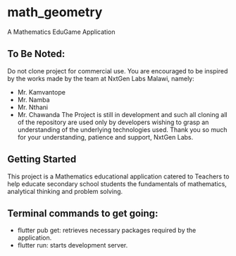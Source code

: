 # math_geometry
A Mathematics EduGame Application

## To Be Noted:
Do not clone project for commercial use. You are encouraged to be inspired by the works made by the team at NxtGen Labs Malawi, namely:
- Mr. Kamvantope
- Mr. Namba
- Mr. Nthani
- Mr. Chawanda
The Project is still in development and such all cloning all of the repository are used only by developers wishing to grasp an understanding of the underlying technologies used.
Thank you so much for your understanding, patience and support,
NxtGen Labs.


## Getting Started

This project is a Mathematics educational application catered to Teachers to help educate secondary school students the fundamentals of mathematics, analytical thinking and problem solving.

## Terminal commands to get going:
- flutter pub get: retrieves necessary packages required by the application. 
- flutter run: starts development server.
 
